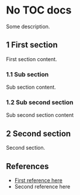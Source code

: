 # No TOC docs

Some description.

## 1 First section

First section content.

### 1.1 Sub section

Sub section content.

### 1.2 Sub second section

Sub second section content

## 2 Second section

Second section.

## References

- [First reference here](https://example.org)
- Second reference here
